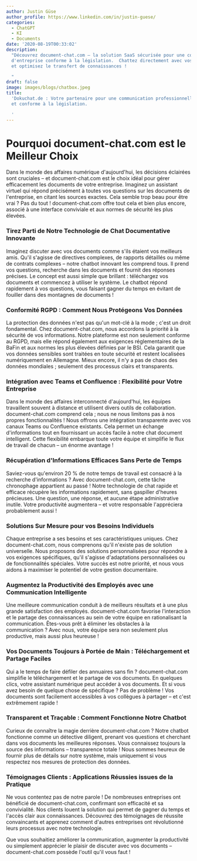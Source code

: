 ```yaml
---
author: Justin Güse
author_profile: https://www.linkedin.com/in/justin-guese/
categories:
  - ChatGPT
  - KI
  - Documents
date: '2020-08-19T00:33:02'
description:
  "Découvrez document-chat.com – la solution SaaS sécurisée pour une communication
  d'entreprise conforme à la législation.  Chattez directement avec vos documents
  et optimisez le transfert de connaissances !

  "
draft: false
image: images/blogs/chatbox.jpeg
title:
  'Dokuchat.de : Votre partenaire pour une communication professionnelle sécurisée
  et conforme à la législation.

  '
---
```


# Pourquoi document-chat.com est le Meilleur Choix

Dans le monde des affaires numérique d'aujourd'hui, les décisions éclairées sont cruciales – et document-chat.com est le choix idéal pour gérer efficacement les documents de votre entreprise. Imaginez un assistant virtuel qui répond précisément à toutes vos questions sur les documents de l'entreprise, en citant les sources exactes. Cela semble trop beau pour être vrai ? Pas du tout ! document-chat.com offre tout cela et bien plus encore, associé à une interface conviviale et aux normes de sécurité les plus élevées.

### Tirez Parti de Notre Technologie de Chat Documentative Innovante

Imaginez discuter avec vos documents comme s'ils étaient vos meilleurs amis. Qu'il s'agisse de directives complexes, de rapports détaillés ou même de contrats complexes – notre chatbot innovant les comprend tous. Il prend vos questions, recherche dans les documents et fournit des réponses précises. Le concept est aussi simple que brillant : téléchargez vos documents et commencez à utiliser le système. Le chatbot répond rapidement à vos questions, vous faisant gagner du temps en évitant de fouiller dans des montagnes de documents !

### Conformité RGPD : Comment Nous Protégeons Vos Données

La protection des données n'est pas qu'un mot-clé à la mode ; c'est un droit fondamental. Chez document-chat.com, nous accordons la priorité à la sécurité de vos informations. Notre plateforme est non seulement conforme au RGPD, mais elle répond également aux exigences réglementaires de la BaFin et aux normes les plus élevées définies par le BSI. Cela garantit que vos données sensibles sont traitées en toute sécurité et restent localisées numériquement en Allemagne. Mieux encore, il n'y a pas de chaos des données mondiales ; seulement des processus clairs et transparents.

### Intégration avec Teams et Confluence : Flexibilité pour Votre Entreprise

Dans le monde des affaires interconnecté d'aujourd'hui, les équipes travaillent souvent à distance et utilisent divers outils de collaboration. document-chat.com comprend cela ; nous ne nous limitons pas à nos propres fonctionnalités ! Nous offrons une intégration transparente avec vos canaux Teams ou Confluence existants. Cela permet un échange d'informations tout en fournissant un accès facile à notre chat document intelligent. Cette flexibilité embarque toute votre équipe et simplifie le flux de travail de chacun – un énorme avantage !

### Récupération d'Informations Efficaces Sans Perte de Temps

Saviez-vous qu'environ 20 % de notre temps de travail est consacré à la recherche d'informations ? Avec document-chat.com, cette tâche chronophage appartient au passé ! Notre technologie de chat rapide et efficace récupère les informations rapidement, sans gaspiller d'heures précieuses. Une question, une réponse, et aucune étape administrative inutile. Votre productivité augmentera – et votre responsable l'appréciera probablement aussi !

### Solutions Sur Mesure pour vos Besoins Individuels

Chaque entreprise a ses besoins et ses caractéristiques uniques. Chez document-chat.com, nous comprenons qu'il n'existe pas de solution universelle. Nous proposons des solutions personnalisées pour répondre à vos exigences spécifiques, qu'il s'agisse d'adaptations personnalisées ou de fonctionnalités spéciales. Votre succès est notre priorité, et nous vous aidons à maximiser le potentiel de votre gestion documentaire.

### Augmentez la Productivité des Employés avec une Communication Intelligente

Une meilleure communication conduit à de meilleurs résultats et à une plus grande satisfaction des employés. document-chat.com favorise l'interaction et le partage des connaissances au sein de votre équipe en rationalisant la communication. Êtes-vous prêt à éliminer les obstacles à la communication ? Avec nous, votre équipe sera non seulement plus productive, mais aussi plus heureuse !

### Vos Documents Toujours à Portée de Main : Téléchargement et Partage Faciles

Qui a le temps de faire défiler des annuaires sans fin ? document-chat.com simplifie le téléchargement et le partage de vos documents. En quelques clics, votre assistant numérique peut accéder à vos documents. Et si vous avez besoin de quelque chose de spécifique ? Pas de problème ! Vos documents sont facilement accessibles à vos collègues à partager – et c'est extrêmement rapide !

### Transparent et Traçable : Comment Fonctionne Notre Chatbot

Curieux de connaître la magie derrière document-chat.com ? Notre chatbot fonctionne comme un détective diligent, prenant vos questions et cherchant dans vos documents les meilleures réponses. Vous connaissez toujours la source des informations – transparence totale ! Nous sommes heureux de fournir plus de détails sur notre système, mais uniquement si vous respectez nos mesures de protection des données.

### Témoignages Clients : Applications Réussies issues de la Pratique

Ne vous contentez pas de notre parole ! De nombreuses entreprises ont bénéficié de document-chat.com, confirmant son efficacité et sa convivialité. Nos clients louent la solution qui permet de gagner du temps et l'accès clair aux connaissances. Découvrez des témoignages de réussite convaincants et apprenez comment d'autres entreprises ont révolutionné leurs processus avec notre technologie.

Que vous souhaitiez améliorer la communication, augmenter la productivité ou simplement apprécier le plaisir de discuter avec vos documents – document-chat.com possède l'outil qu'il vous faut !
